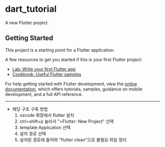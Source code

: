 # dart_tutorial

A new Flutter project.

## Getting Started

This project is a starting point for a Flutter application.

A few resources to get you started if this is your first Flutter project:

- [Lab: Write your first Flutter app](https://docs.flutter.dev/get-started/codelab)
- [Cookbook: Useful Flutter samples](https://docs.flutter.dev/cookbook)

For help getting started with Flutter development, view the
[online documentation](https://docs.flutter.dev/), which offers tutorials,
samples, guidance on mobile development, and a full API reference.



--- 
- 해당 구조 구축 방법
  1. vscode 확장에서 flutter 설치
  2. ctrl+shift+p 눌러서 ">Flutter: New Project" 선택
  3. template Application 선택
  4. 설치 경로 선택
  5. 설치된 경로에 들어와 "flutter clean"으로 불필요 파일 정리